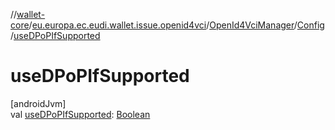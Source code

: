 //[wallet-core](../../../../index.md)/[eu.europa.ec.eudi.wallet.issue.openid4vci](../../index.md)/[OpenId4VciManager](../index.md)/[Config](index.md)/[useDPoPIfSupported](use-d-po-p-if-supported.md)

# useDPoPIfSupported

[androidJvm]\
val [useDPoPIfSupported](use-d-po-p-if-supported.md): [Boolean](https://kotlinlang.org/api/latest/jvm/stdlib/kotlin/-boolean/index.html)

